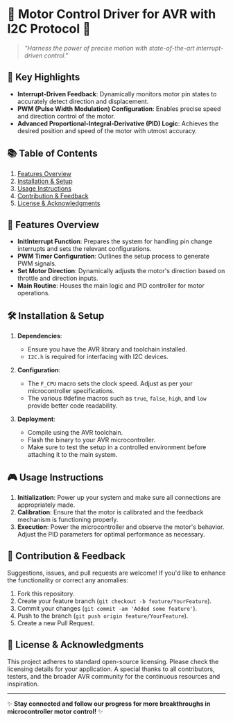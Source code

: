# 🌟 **Motor Control Driver for AVR with I2C Protocol** 🌟

> _"Harness the power of precise motion with state-of-the-art interrupt-driven control."_

## 📌 **Key Highlights**

- **Interrupt-Driven Feedback**: Dynamically monitors motor pin states to accurately detect direction and displacement.
- **PWM (Pulse Width Modulation) Configuration**: Enables precise speed and direction control of the motor.
- **Advanced Proportional-Integral-Derivative (PID) Logic**: Achieves the desired position and speed of the motor with utmost accuracy.

## 📚 **Table of Contents**

1. [Features Overview](#features-overview)
2. [Installation & Setup](#installation--setup)
3. [Usage Instructions](#usage-instructions)
4. [Contribution & Feedback](#contribution--feedback)
5. [License & Acknowledgments](#license--acknowledgments)

## 🚀 **Features Overview**

- **InitInterrupt Function**: Prepares the system for handling pin change interrupts and sets the relevant configurations.
- **PWM Timer Configuration**: Outlines the setup process to generate PWM signals.
- **Set Motor Direction**: Dynamically adjusts the motor's direction based on throttle and direction inputs.
- **Main Routine**: Houses the main logic and PID controller for motor operations.

## 🛠 **Installation & Setup**

1. **Dependencies**: 
    - Ensure you have the AVR library and toolchain installed.
    - `I2C.h` is required for interfacing with I2C devices.

2. **Configuration**: 
    - The `F_CPU` macro sets the clock speed. Adjust as per your microcontroller specifications.
    - The various #define macros such as `true`, `false`, `high`, and `low` provide better code readability.

3. **Deployment**:
    - Compile using the AVR toolchain.
    - Flash the binary to your AVR microcontroller.
    - Make sure to test the setup in a controlled environment before attaching it to the main system.

## 🎮 **Usage Instructions**

1. **Initialization**: Power up your system and make sure all connections are appropriately made.
2. **Calibration**: Ensure that the motor is calibrated and the feedback mechanism is functioning properly.
3. **Execution**: Power the microcontroller and observe the motor's behavior. Adjust the PID parameters for optimal performance as necessary.

## 🤝 **Contribution & Feedback**

Suggestions, issues, and pull requests are welcome! If you'd like to enhance the functionality or correct any anomalies:

1. Fork this repository.
2. Create your feature branch (`git checkout -b feature/YourFeature`).
3. Commit your changes (`git commit -am 'Added some feature'`).
4. Push to the branch (`git push origin feature/YourFeature`).
5. Create a new Pull Request.

## 📜 **License & Acknowledgments**

This project adheres to standard open-source licensing. Please check the licensing details for your application. A special thanks to all contributors, testers, and the broader AVR community for the continuous resources and inspiration.

---

✨ **Stay connected and follow our progress for more breakthroughs in microcontroller motor control!** ✨

